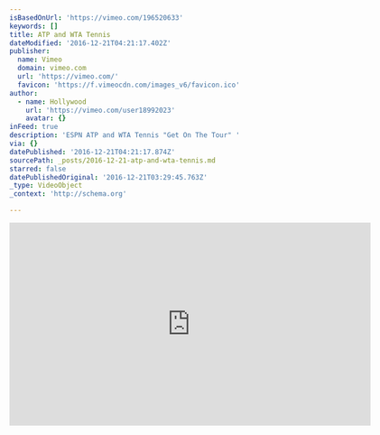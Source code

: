 ```yaml
---
isBasedOnUrl: 'https://vimeo.com/196520633'
keywords: []
title: ATP and WTA Tennis
dateModified: '2016-12-21T04:21:17.402Z'
publisher:
  name: Vimeo
  domain: vimeo.com
  url: 'https://vimeo.com/'
  favicon: 'https://f.vimeocdn.com/images_v6/favicon.ico'
author:
  - name: Hollywood
    url: 'https://vimeo.com/user18992023'
    avatar: {}
inFeed: true
description: 'ESPN ATP and WTA Tennis "Get On The Tour" '
via: {}
datePublished: '2016-12-21T04:21:17.874Z'
sourcePath: _posts/2016-12-21-atp-and-wta-tennis.md
starred: false
datePublishedOriginal: '2016-12-21T03:29:45.763Z'
_type: VideoObject
_context: 'http://schema.org'

---
```

<iframe src="https://cdn.embedly.com/widgets/media.html?src=https%3A%2F%2Fplayer.vimeo.com%2Fvideo%2F196520633&amp;url=https%3A%2F%2Fvimeo.com%2F196520633&amp;image=https%3A%2F%2Fi.vimeocdn.com%2Fvideo%2F609024658_640.jpg&amp;key=b7d04c9b404c499eba89ee7072e1c4f7&amp;type=text%2Fhtml&amp;schema=vimeo" width="640" height="360" scrolling="no" frameborder="0" allowfullscreen="" style=""></iframe>